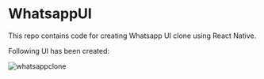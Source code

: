 # WhatsappUI
This repo contains code for creating Whatsapp UI clone using React Native.

Following UI has been created:

![whatsappclone](https://user-images.githubusercontent.com/54268438/81466389-f8c31580-91ee-11ea-86d7-d28d8b17fb33.gif)

